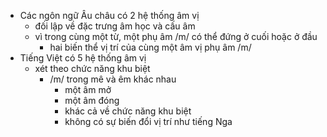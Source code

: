 - Các ngôn ngữ Âu châu có 2 hệ thống âm vị
	- đối lập về đặc trưng âm học và cấu âm
	- vì trong cùng một từ, một phụ âm /m/ có thể đứng ở cuối hoặc ở đầu
		- hai biến thể vị trí của cùng một âm vị phụ âm /m/
- Tiếng Việt có 5 hệ thống âm vị
	- xét theo chức năng khu biệt
		- /m/ trong mê và êm khác nhau
			- một âm mở
			- một âm đóng
			- khác cả về chức năng khu biệt
			- không có sự biến đổi vị trí như tiếng Nga